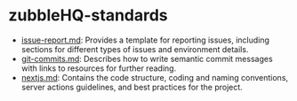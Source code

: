 # zubbleHQ-standards

- [issue-report.md](issue-report.md): Provides a template for reporting issues, including sections for different types of issues and environment details.
- [git-commits.md](git-commits.md): Describes how to write semantic commit messages with links to resources for further reading.
- [nextjs.md](nextjs.md): Contains the code structure, coding and naming conventions, server actions guidelines, and best practices for the project.